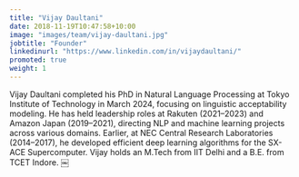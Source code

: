 ```yaml
---
title: "Vijay Daultani"
date: 2018-11-19T10:47:58+10:00
image: "images/team/vijay-daultani.jpg"
jobtitle: "Founder"
linkedinurl: "https://www.linkedin.com/in/vijaydaultani/"
promoted: true
weight: 1
---
```


Vijay Daultani completed his PhD in Natural Language Processing at Tokyo Institute of Technology in March 2024, focusing on linguistic acceptability modeling. He has held leadership roles at Rakuten (2021–2023) and Amazon Japan (2019–2021), directing NLP and machine learning projects across various domains. Earlier, at NEC Central Research Laboratories (2014–2017), he developed efficient deep learning algorithms for the SX-ACE Supercomputer. Vijay holds an M.Tech from IIT Delhi and a B.E. from TCET Indore.  ￼